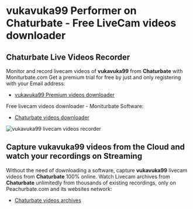 # vukavuka99 Performer on Chaturbate - Free LiveCam videos downloader

## Chaturbate Live Videos Recorder

Monitor and record livecam videos of **vukavuka99** from **Chaturbate** with Moniturbate.com
Get a premium trial for free by just and only registering with your Email address:
* [vukavuka99 Premium videos downloader](https://moniturbate.com/request-demo-licence-key.html)

Free livecam videos downloader - Moniturbate Software:
* [Chaturbate videos downloader](https://moniturbate.com/moniturbate-download-software.html)

![vukavuka99 livecam videos recorder](https://peachurnet.com/templates/moniturbate-software.png)


## Capture vukavuka99 videos from the Cloud and watch your recordings on Streaming

Without the need of downloading a software, capture **vukavuka99** livecam videos from **Chaturbate** 100% online.
Watch Livecam archives from **Chaturbate** unlimitedly from thousands of existing recordings, only on Peachurbate.com and its websites network:
* [Chaturbate videos archives](https://peachurnet.com/)